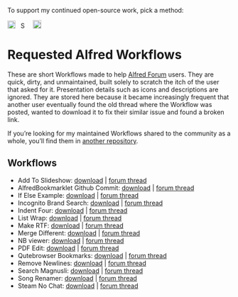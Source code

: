 To support my continued open-source work, pick a method:

[<img src='https://upload.wikimedia.org/wikipedia/commons/5/53/PayPal_2014_logo.svg' height='18' alt='Support via Paypal'>](https://www.paypal.me/vitorgalvao)&nbsp;&nbsp;
[<img src='https://upload.wikimedia.org/wikipedia/commons/c/c5/Bitcoin_logo.svg' height='15' alt='Support via Bitcoin'>](http://vitorgalvao.com/bitcoin_tip_jar.html)&nbsp;&nbsp;
[<img src='https://dl.dropboxusercontent.com/s/y3pft1fbmer5v22/society6.svg' height='19' alt='Support via Society6'>](https://vitorgalvao.com/society6)

# Requested Alfred Workflows

These are short Workflows made to help [Alfred Forum](https://www.alfredforum.com/) users. They are quick, dirty, and unmaintained, built solely to scratch the itch of the user that asked for it. Presentation details such as icons and descriptions are ignored. They are stored here because it became increasingly frequent that another user eventually found the old thread where the Workflow was posted, wanted to download it to fix their similar issue and found a broken link.

If you’re looking for my maintained Workflows shared to the community as a whole, you’ll find them in [another repository](https://github.com/vitorgalvao/alfred-workflows/).

## Workflows

* Add To Slideshow: [download](https://raw.githubusercontent.com/vitorgalvao/requested-alfred-workflows/master/Workflows/Add%20To%20Slideshow.alfredworkflow) | [forum thread](https://www.alfredforum.com/topic/11758-help-converting-a-keyboard-maestro-macro-into-a-workflow/)
* AlfredBookmarklet Github Commit: [download](https://raw.githubusercontent.com/vitorgalvao/requested-alfred-workflows/master/Workflows/AlfredBookmarklet%20Github%20Commit.alfredworkflow) | [forum thread](https://www.alfredforum.com/topic/11833-how-to-write-an-alfred-workflow-to-go-to-bottom-of-github-page-and-click-commit-changes-button/)
* If Else Example: [download](https://raw.githubusercontent.com/vitorgalvao/requested-alfred-workflows/master/Workflows/If%20Else%20Example.alfredworkflow) | [forum thread](https://www.alfredforum.com/topic/11655-if-no-filter-matches-do-this-else/)
* Incognito Brand Search: [download](https://raw.githubusercontent.com/vitorgalvao/requested-alfred-workflows/master/Workflows/Incognito%20Brand%20Search.alfredworkflow) | [forum thread](https://www.alfredforum.com/topic/12135-three-keywords-search-in-private-window/)
* Indent Four: [download](https://raw.githubusercontent.com/vitorgalvao/requested-alfred-workflows/master/Workflows/Indent%20Four.alfredworkflow) | [forum thread](https://www.alfredforum.com/topic/12145-paste-with-indent/)
* List Wrap: [download](https://raw.githubusercontent.com/vitorgalvao/requested-alfred-workflows/master/Workflows/List%20Wrap.alfredworkflow) | [forum thread](https://www.alfredforum.com/topic/11662-wrap-plain-text-into-html-tags-unmarked-and-marked-list/)
* Make RTF: [download](https://raw.githubusercontent.com/vitorgalvao/requested-alfred-workflows/master/Workflows/Make%20RTF.alfredworkflow) | [forum thread](https://www.alfredforum.com/topic/2957-newfile-%E2%80%94-creates-a-new-file-in-the-current-finder-directory/)
* Merge Different: [download](https://raw.githubusercontent.com/vitorgalvao/requested-alfred-workflows/master/Workflows/Merge%20Different.alfredworkflow) | [forum thread](https://www.alfredforum.com/topic/12077-changing-merge-clipboard-shortcut/)
* NB viewer: [download](https://raw.githubusercontent.com/vitorgalvao/requested-alfred-workflows/master/Workflows/NB%20Viewer.alfredworkflow) | [forum thread](https://www.alfredforum.com/topic/11847-workflow-to-render-github-ipynb-files-nicely-using-nbviewer/)
* PDF Edit: [download](https://raw.githubusercontent.com/vitorgalvao/requested-alfred-workflows/master/Workflows/PDF%20Edit.alfredworkflow) | [forum thread](https://www.alfredforum.com/topic/11944-pdf-metadata-editor/)
* Qutebrowser Bookmarks: [download](https://raw.githubusercontent.com/vitorgalvao/requested-alfred-workflows/master/Workflows/Qutebrowser%20Bookmarks.alfredworkflow) | [forum thread](https://www.alfredforum.com/topic/12104-open-url-from-flat-bookmarks-file-qutebrowser/)
* Remove Newlines: [download](https://raw.githubusercontent.com/vitorgalvao/requested-alfred-workflows/master/Workflows/Remove%20Newlines.alfredworkflow) | [forum thread](https://www.alfredforum.com/topic/11858-how-to-remove-returns-from-clipboard/)
* Search Magnusli: [download](https://raw.githubusercontent.com/vitorgalvao/requested-alfred-workflows/master/Workflows/Search%20Magnusli.alfredworkflow) | [forum thread](https://www.alfredforum.com/topic/11701-newbie-web-search-without-http-links/)
* Song Renamer: [download](https://raw.githubusercontent.com/vitorgalvao/requested-alfred-workflows/master/Workflows/Song%20Renamer.alfredworkflow) | [forum thread](https://www.alfredforum.com/topic/12137-rename-file-using-its-parent-directory-name/)
* Steam No Chat: [download](https://raw.githubusercontent.com/vitorgalvao/requested-alfred-workflows/master/Workflows/Steam%20No%20Chat.alfredworkflow) | [forum thread](https://www.alfredforum.com/topic/11762-best-way-to-launch-application-with-params-from-alfred/)
